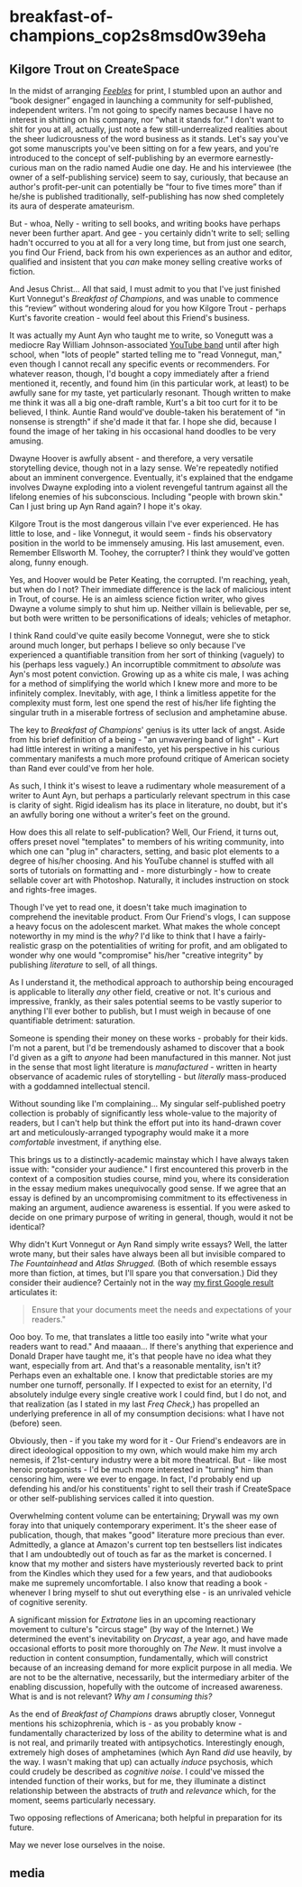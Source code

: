 # breakfast-of-champions\_cop2s8msd0w39eha

## Kilgore Trout on CreateSpace

In the midst of arranging [_Feebles_](http://bit.ly/Feebles) for print, I stumbled upon an author and “book designer” engaged in launching a community for self-published, independent writers. I'm not going to specify names because I have no interest in shitting on his company, nor “what it stands for.” I don't want to shit for you at all, actually, just note a few still-underrealized realities about the sheer ludicrousness of the word business as it stands. Let's say you've got some manuscripts you've been sitting on for a few years, and you're introduced to the concept of self-publishing by an evermore earnestly-curious man on the radio named Audie one day. He and his interviewee \(the owner of a self-publishing service\) seem to say, curiously, that because an author's profit-per-unit can potentially be “four to five times more” than if he/she is published traditionally, self-publishing has now shed completely its aura of desperate amateurism.

But - whoa, Nelly - writing to sell books, and writing books have perhaps never been further apart. And gee - you certainly didn't write to sell; selling hadn't occurred to you at all for a very long time, but from just one search, you find Our Friend, back from his own experiences as an author and editor, qualified and insistent that you _can_ make money selling creative works of fiction.

And Jesus Christ… All that said, I must admit to you that I've just finished Kurt Vonnegut's _Breakfast of Champions_, and was unable to commence this “review” without wondering aloud for you how Kilgore Trout - perhaps Kurt's favorite creation - would feel about this Friend's business.

It was actually my Aunt Ayn who taught me to write, so Vonegutt was a mediocre Ray William Johnson-associated [YouTube band](https://youtu.be/zAtBEhKU7uw) until after high school, when "lots of people" started telling me to "read Vonnegut, man," even though I cannot recall any specific events or recommenders. For whatever reason, though, I'd bought a copy immediately after a friend mentioned it, recently, and found him \(in this particular work, at least\) to be awfully sane for my taste, yet particularly resonant. Though written to make me think it was all a big one-draft ramble, Kurt's a bit too curt for it to be believed, I think. Auntie Rand would've double-taken his beratement of "in nonsense is strength" if she'd made it that far. I hope she did, because I found the image of her taking in his occasional hand doodles to be very amusing.

Dwayne Hoover is awfully absent - and therefore, a very versatile storytelling device, though not in a lazy sense. We're repeatedly notified about an imminent convergence. Eventually, it's explained that the endgame involves Dwayne exploding into a violent revengeful tantrum against all the lifelong enemies of his subconscious. Including "people with brown skin." Can I just bring up Ayn Rand again? I hope it's okay.

Kilgore Trout is the most dangerous villain I've ever experienced. He has little to lose, and - like Vonnegut, it would seem - finds his observatory position in the world to be immensely amusing. His last amusement, even. Remember Ellsworth M. Toohey, the corrupter? I think they would've gotten along, funny enough.

Yes, and Hoover would be Peter Keating, the corrupted. I'm reaching, yeah, but when do I not? Their immediate difference is the lack of malicious intent in Trout, of course. He is an aimless science fiction writer, who gives Dwayne a volume simply to shut him up. Neither villain is believable, per se, but both were written to be personifications of ideals; vehicles of metaphor.

I think Rand could've quite easily become Vonnegut, were she to stick around much longer, but perhaps I believe so only because I've experienced a quantifiable transition from her sort of thinking \(vaguely\) to his \(perhaps less vaguely.\) An incorruptible commitment to _absolute_ was Ayn's most potent conviction. Growing up as a white cis male, I was aching for a method of simplifying the world which I knew more and more to be infinitely complex. Inevitably, with age, I think a limitless appetite for the complexity must form, lest one spend the rest of his/her life fighting the singular truth in a miserable fortress of seclusion and amphetamine abuse.

The key to _Breakfast of Champions_' genius is its utter lack of angst. Aside from his brief definition of a being - "an unwavering band of light" - Kurt had little interest in writing a manifesto, yet his perspective in his curious commentary manifests a much more profound critique of American society than Rand ever could've from her hole.

As such, I think it's wisest to leave a rudimentary whole measurement of a writer to Aunt Ayn, but perhaps a particularly relevant spectrum in this case is clarity of sight. Rigid idealism has its place in literature, no doubt, but it's an awfully boring one without a writer's feet on the ground.

How does this all relate to self-publication? Well, Our Friend, it turns out, offers preset novel "templates" to members of his writing community, into which one can "plug in" characters, setting, and basic plot elements to a degree of his/her choosing. And his YouTube channel is stuffed with all sorts of tutorials on formatting and - more disturbingly - how to create sellable cover art with Photoshop. Naturally, it includes instruction on stock and rights-free images.

Though I've yet to read one, it doesn't take much imagination to comprehend the inevitable product. From Our Friend's vlogs, I can suppose a heavy focus on the adolescent market. What makes the whole concept noteworthy in my mind is the _why?_ I'd like to think that I have a fairly-realistic grasp on the potentialities of writing for profit, and am obligated to wonder why one would "compromise" his/her "creative integrity" by publishing _literature_ to sell, of all things.

As I understand it, the methodical approach to authorship being encouraged is applicable to literally _any_ other field, creative or not. It's curious and impressive, frankly, as their sales potential seems to be vastly superior to anything I'll ever bother to publish, but I must weigh in because of one quantifiable detriment: saturation.

Someone is spending their money on these works - probably for their kids. I'm not a parent, but I'd be tremendously ashamed to discover that a book I'd given as a gift to _anyone_ had been manufactured in this manner. Not just in the sense that most light literature is _manufactured_ - written in hearty observance of academic rules of storytelling - but _literally_ mass-produced with a goddamned intellectual stencil.

Without sounding like I'm complaining... My singular self-published poetry collection is probably of significantly less whole-value to the majority of readers, but I can't help but think the effort put into its hand-drawn cover art and meticulously-arranged typography would make it a more _comfortable_ investment, if anything else.

This brings us to a distinctly-academic mainstay which I have always taken issue with: "consider your audience." I first encountered this proverb in the context of a composition studies course, mind you, where its consideration in the essay medium makes unequivocally good sense. If we agree that an essay is defined by an uncompromising commitment to its effectiveness in making an argument, audience awareness is essential. If you were asked to decide on one primary purpose of writing in general, though, would it not be identical?

Why didn't Kurt Vonnegut or Ayn Rand simply write essays? Well, the latter wrote many, but their sales have always been all but invisible compared to _The Fountainhead_ and _Atlas Shrugged._ \(Both of which resemble essays more than fiction, at times, but I'll spare you that conversation.\) Did they consider their audience? Certainly not in the way [my first Google result](http://writingcommons.org/open-text/writing-processes/think-rhetorically/712-consider-your-audience) articulates it:

> Ensure that your documents meet the needs and expectations of your readers."

Ooo boy. To me, that translates a little too easily into "write what your readers want to read." And maaaan... If there's anything that experience and Donald Draper have taught me, it's that people have no idea what they want, especially from art. And that's a reasonable mentality, isn't it? Perhaps even an exhaltable one. I know that predictable stories are my number one turnoff, personally. If I expected to exist for an eternity, I'd absolutely indulge every single creative work I could find, but I do not, and that realization \(as I stated in my last _Freq Check_,\) has propelled an underlying preference in all of my consumption decisions: what I have not \(before\) seen.

Obviously, then - if you take my word for it - Our Friend's endeavors are in direct ideological opposition to my own, which would make him my arch nemesis, if 21st-century industry were a bit more theatrical. But - like most heroic protagonists - I'd be much more interested in "turning" him than censoring him, were we ever to engage. In fact, I'd probably end up defending his and/or his constituents' right to sell their trash if CreateSpace or other self-publishing services called it into question.

Overwhelming content volume can be entertaining; Drywall was my own foray into that uniquely contemporary experiment. It's the sheer ease of publication, though, that makes "good" literature more precious than ever. Admittedly, a glance at Amazon's current top ten bestsellers list indicates that I am undoubtedly out of touch as far as the market is concerned. I know that my mother and sisters have mysteriously reverted back to print from the Kindles which they used for a few years, and that audiobooks make me supremely uncomfortable. I also know that reading a book - whenever I bring myself to shut out everything else - is an unrivaled vehicle of cognitive serenity.

A significant mission for _Extratone_ lies in an upcoming reactionary movement to culture's "circus stage" \(by way of the Internet.\) We determined the event's inevitability on _Drycast_, a year ago, and have made occasional efforts to posit more thoroughly on _The New_. It must involve a reduction in content consumption, fundamentally, which will constrict because of an increasing demand for more explicit purpose in all media. We are not to be the alternative, necessarily, but the intermediary arbiter of the enabling discussion, hopefully with the outcome of increased awareness. What is and is not relevant? _Why am I consuming this?_

As the end of _Breakfast of Champions_ draws abruptly closer, Vonnegut mentions his schizophrenia, which is - as you probably know - fundamentally characterized by loss of the ability to determine what is and is not real, and primarily treated with antipsychotics. Interestingly enough, extremely high doses of amphetamines \(which Ayn Rand _did_ use heavily, by the way. I wasn't making that up\) can actually _induce_ psychosis, which could crudely be described as _cognitive noise_. I could've missed the intended function of their works, but for me, they illuminate a distinct relationship between the abstracts of _truth_ and _relevance_ which, for the moment, seems particularly necessary.

Two opposing reflections of Americana; both helpful in preparation for its future.

May we never lose ourselves in the noise.

## media

